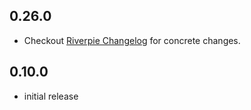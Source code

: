 ## 0.26.0

- Checkout [Riverpie Changelog](https://pub.dev/packages/riverpie/changelog) for concrete changes.

## 0.10.0

- initial release
